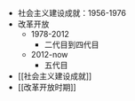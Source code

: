 - 社会主义建设成就：1956-1976
- 改革开放
	- 1978-2012
		- 二代目到四代目
	- 2012-now
		- 五代目
- [[社会主义建设成就]]
- [[改革开放时期]]